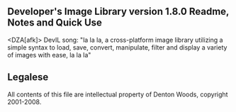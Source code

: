 Developer's Image Library version 1.8.0 Readme, Notes and Quick Use
-------------------------------------------------------------------

<DZA[afk]> DevIL song: "la la la, a cross-platform image library utilizing a
           simple syntax to load, save, convert, manipulate, filter and display
           a variety of images with ease, la la la"

Legalese
--------

All contents of this file are intellectual property of Denton Woods,
copyright 2001-2008.
